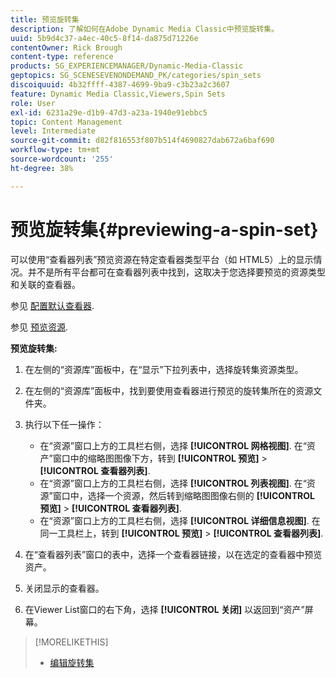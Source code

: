 ```yaml
---
title: 预览旋转集
description: 了解如何在Adobe Dynamic Media Classic中预览旋转集。
uuid: 5b9d4c37-a4ec-40c5-8f14-da875d71226e
contentOwner: Rick Brough
content-type: reference
products: SG_EXPERIENCEMANAGER/Dynamic-Media-Classic
geptopics: SG_SCENESEVENONDEMAND_PK/categories/spin_sets
discoiquuid: 4b32ffff-4387-4699-9ba9-c3b23a2c3607
feature: Dynamic Media Classic,Viewers,Spin Sets
role: User
exl-id: 6231a29e-d1b9-47d3-a23a-1940e91ebbc5
topic: Content Management
level: Intermediate
source-git-commit: d82f816553f807b514f4690827dab672a6baf690
workflow-type: tm+mt
source-wordcount: '255'
ht-degree: 38%

---
```


# 预览旋转集{#previewing-a-spin-set}

可以使用“查看器列表”预览资源在特定查看器类型平台（如 HTML5）上的显示情况。并不是所有平台都可在查看器列表中找到，这取决于您选择要预览的资源类型和关联的查看器。

参见 [配置默认查看器](application-setup.md#configuring_default_viewers).

参见 [预览资源](previewing-asset.md#previewing_an_asset).

**预览旋转集:**

1. 在左侧的“资源库”面板中，在“显示”下拉列表中，选择旋转集资源类型。
1. 在左侧的“资源库”面板中，找到要使用查看器进行预览的旋转集所在的资源文件夹。
1. 执行以下任一操作：

   * 在“资源”窗口上方的工具栏右侧，选择 **[!UICONTROL 网格视图]**. 在“资产”窗口中的缩略图图像下方，转到 **[!UICONTROL 预览]** > **[!UICONTROL 查看器列表]**.
   * 在“资源”窗口上方的工具栏右侧，选择 **[!UICONTROL 列表视图]**. 在“资源”窗口中，选择一个资源，然后转到缩略图图像右侧的 **[!UICONTROL 预览]** > **[!UICONTROL 查看器列表]**.
   * 在“资源”窗口上方的工具栏右侧，选择 **[!UICONTROL 详细信息视图]**. 在同一工具栏上，转到 **[!UICONTROL 预览]** > **[!UICONTROL 查看器列表]**.

1. 在“查看器列表”窗口的表中，选择一个查看器链接，以在选定的查看器中预览资产。
1. 关闭显示的查看器。
1. 在Viewer List窗口的右下角，选择 **[!UICONTROL 关闭]** 以返回到“资产”屏幕。

>[!MORELIKETHIS]
>
>* [编辑旋转集](creating-spin-set.md#editing-a-spin-set)

